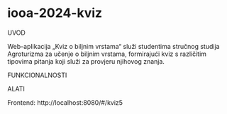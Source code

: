 # iooa-2024-kviz

UVOD

Web-aplikacija „Kviz o biljnim vrstama“ služi studentima stručnog studija Agroturizma za učenje o biljnim vrstama, formirajući kviz s različitim tipovima pitanja koji služi za provjeru njihovog znanja.

FUNKCIONALNOSTI


ALATI

Frontend:
http://localhost:8080/#/kviz5
